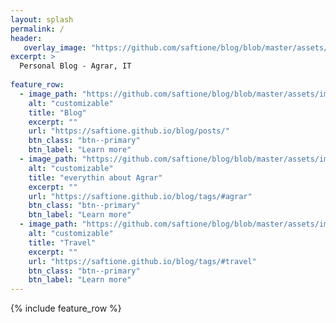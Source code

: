 ```yaml
---
layout: splash
permalink: /
header:
   overlay_image: "https://github.com/saftione/blog/blob/master/assets/images/header.jpg?raw=true"
excerpt: >
  Personal Blog - Agrar, IT
  
feature_row:
  - image_path: "https://github.com/saftione/blog/blob/master/assets/images/header.jpg?raw=true"
    alt: "customizable"
    title: "Blog"
    excerpt: ""
    url: "https://saftione.github.io/blog/posts/"
    btn_class: "btn--primary"
    btn_label: "Learn more" 
  - image_path: "https://github.com/saftione/blog/blob/master/assets/images/header.jpg?raw=true"
    alt: "customizable"
    title: "everythin about Agrar"
    excerpt: ""
    url: "https://saftione.github.io/blog/tags/#agrar"
    btn_class: "btn--primary"
    btn_label: "Learn more"    
  - image_path: "https://github.com/saftione/blog/blob/master/assets/images/header.jpg?raw=true"
    alt: "customizable"
    title: "Travel"
    excerpt: ""
    url: "https://saftione.github.io/blog/tags/#travel"
    btn_class: "btn--primary"
    btn_label: "Learn more" 
---
```





{% include feature_row %}
